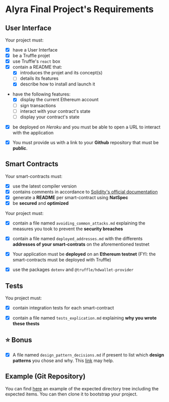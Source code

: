 # Alyra Final Project's Requirements


## User Interface 

Your project must:

- [x] have a User Interface
- [x] be a Truffle projet
- [x] use Truffle's `react` box
- [x] contain a README that:
    - [x] introduces the projet and its concept(s)
    - [ ] details its features
    - [x] describe how to install and launch it
- have the following features: 
    - [x] display the current Ethereum account
    - [ ] sign transactions 
    - [ ] interact with your contract's state
    - [ ] display your contract's state
- [x] be deployed on *Heroku* and you must be able to open a URL to interact with the application
- [x] You must provide us with a link to your **Github** repository that must be **public**. 


## Smart Contracts

Your smart-contracts must:

- [x] use the latest compiler version
- [x] contains comments in accordance to [Solidity's official documentation](https://solidity.readthedocs.io/en/v0.4.21/layout-of-source-files.html#comments)
- [x] generate a **README** per smart-contract using  **NatSpec**
- [x] be **secured** and **optimized**

Your project must:
- [x] contain a file named `avoiding_common_attacks.md` explaining the measures you took to prevent the **security breaches**
- [x] contain a file named `deployed_addresses.md` with the differents **addresses of your smart-contrats** on the aforementioned testnet
- [x] Your application must be **deployed** on an **Ethereum testnet** (FYI: the smart-contracts must be deployed with Truffle) 
- [x] use the packages `dotenv` and `@truffle/hdwallet-provider`


## Tests

You project must:

- [x] contain integration tests for each smart-contract
- [x] contain a file named `tests_explication.md` explaining  **why you wrote these thests**


## ⭐️ Bonus

- [x] A file named `design_pattern_decisions.md` if present to list which **design patterns** you chose and why.
This [link](https://fravoll.github.io/solidity-patterns/) may help. 


## Example (Git Repository)

You can find [here](https://github.com/Alyra-school/projet-final) an example of the expected directory tree including the expected items. 
You can then clone it to bootstrap your project.

